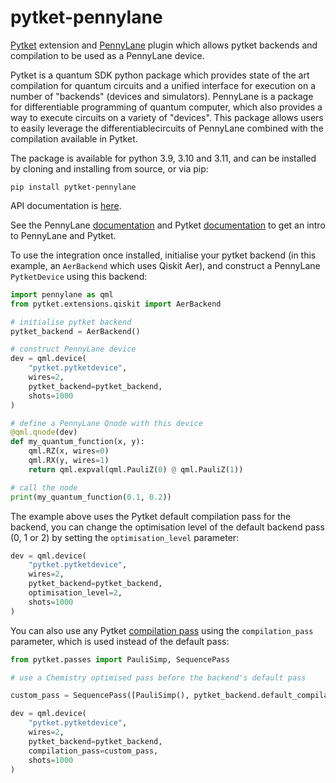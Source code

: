 # pytket-pennylane
[Pytket](https://tket.quantinuum.com/) extension and [PennyLane](https://github.com/PennyLaneAI/pennylane) plugin which allows pytket backends and compilation to be used as a PennyLane device.


Pytket is a quantum SDK python package which provides state of the art compilation for quantum
circuits and a unified interface for execution on a number of "backends" (devices and simulators).
PennyLane is a package for differentiable programming of quantum computer, which also provides a way
to execute circuits on a variety of "devices". This package allows users to easily leverage the 
differentiablecircuits of PennyLane combined with the compilation available in Pytket.

The package is available for python 3.9, 3.10 and 3.11, and can be installed by
cloning and installing from source, or via pip:

```shell
pip install pytket-pennylane
```

API documentation is [here](https://tket.quantinuum.com/extensions/pytket-pennylane/api/).

See the PennyLane [documentation](https://pennylane.readthedocs.io) and Pytket [documentation](https://tket.quantinuum.com/api-docs/) to get an intro to PennyLane and Pytket.

To use the integration once installed, initialise your pytket backend (in this example, an `AerBackend` which uses Qiskit Aer), and construct a PennyLane `PytketDevice` using this backend:

```python
import pennylane as qml
from pytket.extensions.qiskit import AerBackend

# initialise pytket backend
pytket_backend = AerBackend()

# construct PennyLane device
dev = qml.device(
    "pytket.pytketdevice",
    wires=2,
    pytket_backend=pytket_backend,
    shots=1000
)

# define a PennyLane Qnode with this device
@qml.qnode(dev)
def my_quantum_function(x, y):
    qml.RZ(x, wires=0)
    qml.RX(y, wires=1)
    return qml.expval(qml.PauliZ(0) @ qml.PauliZ(1))

# call the node
print(my_quantum_function(0.1, 0.2))

```

The example above uses the Pytket default compilation pass for the backend, you can change the optimisation
level of the default backend pass (0, 1 or 2) by setting the `optimisation_level` parameter:

```python
dev = qml.device(
    "pytket.pytketdevice",
    wires=2,
    pytket_backend=pytket_backend,
    optimisation_level=2,
    shots=1000
)
```

You can also use any Pytket [compilation pass](https://tket.quantinuum.com/user-manual/manual_compiler.html) using the `compilation_pass` parameter, which is used instead of the default pass:

```python
from pytket.passes import PauliSimp, SequencePass

# use a Chemistry optimised pass before the backend's default pass

custom_pass = SequencePass([PauliSimp(), pytket_backend.default_compilation_pass()])

dev = qml.device(
    "pytket.pytketdevice",
    wires=2,
    pytket_backend=pytket_backend,
    compilation_pass=custom_pass,
    shots=1000
)

```
